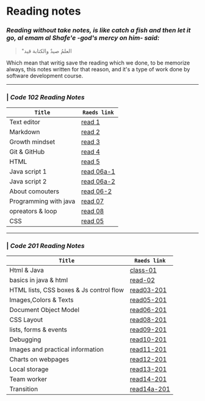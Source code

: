 # Reading notes

###  *Reading without take notes, is like catch a fish and then let it go, al emam al Shafe'e -god's mercy on him- said:*
 >"العلمُ صيدٌ والكتابة قيد

Which mean that writig save the reading which we done, to be memorize always, this notes written for that reason, and it's a type of work done by software development course.

-------------
### | *Code 102 Reading Notes* 

 **`Title`** | **`Raeds link`**                       
-----|-------
 Text editor | [read 1](https://magedashuriqi.github.io/reading-notes/read0)
Markdown | [read 2](https://magedashuriqi.github.io/reading-notes/editors)
Growth mindset | [read 3](https://magedashuriqi.github.io/reading-notes/growth)
Git & GitHub | [read 4](https://magedashuriqi.github.io/reading-notes/git)
HTML | [read 5](https://magedashuriqi.github.io/reading-notes/Read4)
Java script 1 | [read 06a-1](https://magedashuriqi.github.io/Class-06-JS/add-content.html)
Java script 2 | [read 06a-2](https://magedashuriqi.github.io/reading-notes/read06)
About comouters | [read 06-2](https://magedashuriqi.github.io/reading-notes/comp)
Programming with java |[read 07](https://magedashuriqi.github.io/reading-notes/read07)
opreators & loop | [read 08](https://magedashuriqi.github.io/reading-notes/opreators&loop)
CSS |[read 05](https://magedashuriqi.github.io/reading-notes/Color-css)

---------------------
### | *Code 201 Reading Notes*

  **`Title`** | **`Raeds link`**    
 -----------|-----------------           
 Html & Java| [class-01](https://magedashuriqi.github.io/reading-notes/201-reads/class-01)
basics in java & html| [read-02](https://magedashuriqi.github.io/reading-notes/201-reads/basics)
HTML lists, CSS boxes & Js control flow | [read03-201](https://magedashuriqi.github.io/reading-notes/201-reads/read03-201)
Images,Colors & Texts| [read05-201](https://magedashuriqi.github.io/reading-notes/201-reads/read-05-201)
Document Object Model| [read06-201](https://magedashuriqi.github.io/reading-notes/201-reads/read-06-201)
CSS Layout| [read08-201](https://magedashuriqi.github.io/reading-notes/201-reads/read08-201)
lists, forms & events| [read09-201](https://magedashuriqi.github.io/reading-notes/201-reads/read09-201)
Debugging| [read10-201](https://magedashuriqi.github.io/reading-notes/201-reads/read10-201)
Images and practical information| [read11-201](https://magedashuriqi.github.io/reading-notes/201-reads/read11-201)
Charts on webpages| [read12-201](https://magedashuriqi.github.io/reading-notes/201-reads/read12-201)
Local storage| [read13-201](https://magedashuriqi.github.io/reading-notes/201-reads/read13-201)
Team worker| [read14-201](https://magedashuriqi.github.io/reading-notes/201-reads/read14-201)
Transition| [read14a-201](https://magedashuriqi.github.io/reading-notes/201-reads/read14a-201)
